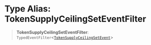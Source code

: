 # Type Alias: TokenSupplyCeilingSetEventFilter

> **TokenSupplyCeilingSetEventFilter**: `TypedEventFilter`\<[`TokenSupplyCeilingSetEvent`](TokenSupplyCeilingSetEvent.md)\>

